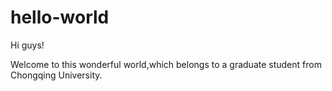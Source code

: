 # hello-world

Hi guys!

Welcome to this wonderful world,which belongs to a graduate student from Chongqing University.
